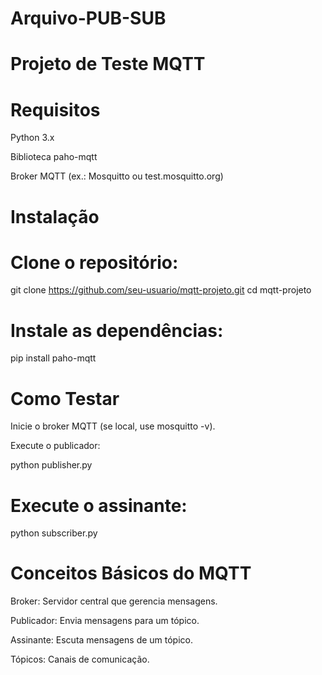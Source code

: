 # Arquivo-PUB-SUB

# Projeto de Teste MQTT

# Requisitos

  Python 3.x

  Biblioteca paho-mqtt

  Broker MQTT (ex.: Mosquitto ou test.mosquitto.org)

# Instalação

# Clone o repositório:

  git clone https://github.com/seu-usuario/mqtt-projeto.git
cd mqtt-projeto

# Instale as dependências:

  pip install paho-mqtt

#  Como Testar

   Inicie o broker MQTT (se local, use mosquitto -v).

   Execute o publicador:

   python publisher.py

# Execute o assinante:

  python subscriber.py

# Conceitos Básicos do MQTT

  Broker: Servidor central que gerencia mensagens.

  Publicador: Envia mensagens para um tópico.

  Assinante: Escuta mensagens de um tópico.

  Tópicos: Canais de comunicação.
